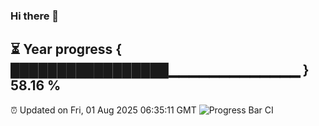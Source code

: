### Hi there 👋
⏳ Year progress { █████████████████▁▁▁▁▁▁▁▁▁▁▁▁▁ } 58.16 %
---
⏰ Updated on Fri, 01 Aug 2025 06:35:11 GMT
![Progress Bar CI](https://github.com/liununu/liununu/workflows/Progress%20Bar%20CI/badge.svg)

